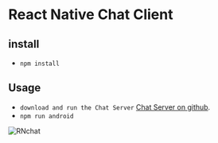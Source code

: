 # React Native Chat Client

## install

- `npm install`

## Usage

- `download and run the Chat Server` [Chat Server on github](https://github.com/LaKhDaR619/Chat-Server).
- `npm run android`

![RNchat](https://user-images.githubusercontent.com/25673946/92306618-635f4480-ef88-11ea-8c5a-e28a3ec98a5b.png)
